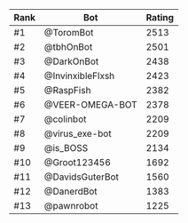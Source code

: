Rank|Bot|Rating
---|---|---
#1|@ToromBot|2513
#2|@tbhOnBot|2501
#3|@DarkOnBot|2438
#4|@InvinxibleFlxsh|2423
#5|@RaspFish|2382
#6|@VEER-OMEGA-BOT|2378
#7|@colinbot|2209
#8|@virus_exe-bot|2209
#9|@is_BOSS|2134
#10|@Groot123456|1692
#11|@DavidsGuterBot|1560
#12|@DanerdBot|1383
#13|@pawnrobot|1225
